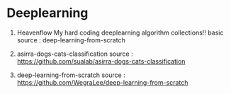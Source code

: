 # Deeplearning

1. Heavenflow
    My hard coding deeplearning algorithm collections!!
        basic source : deep-learning-from-scratch
        
2. asirra-dogs-cats-classification
    source : https://github.com/sualab/asirra-dogs-cats-classification

3. deep-learning-from-scratch
    source : https://github.com/WegraLee/deep-learning-from-scratch
